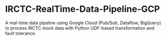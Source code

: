 # IRCTC-RealTime-Data-Pipeline-GCP
A real-time data pipeline using Google Cloud (Pub/Sub, Dataflow, BigQuery) to process IRCTC mock data with Python UDF-based transformation and fault tolerance.
